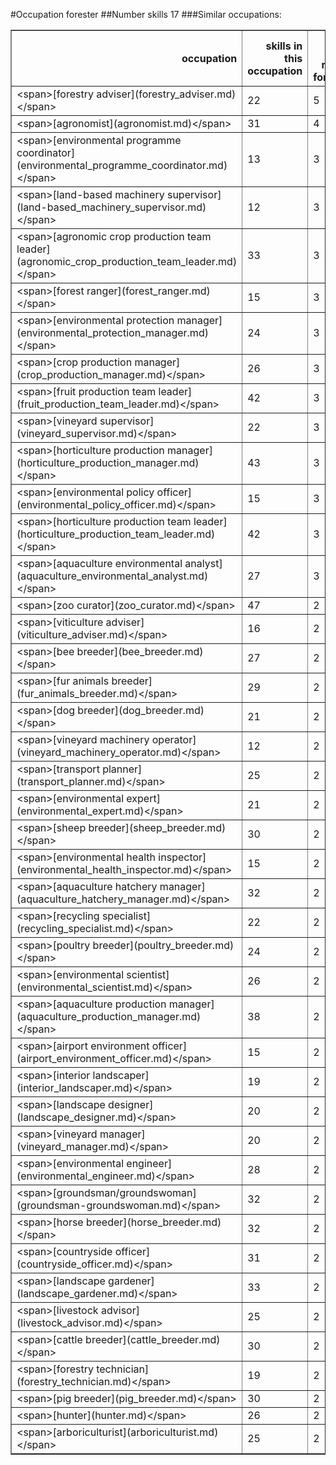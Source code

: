 #Occupation forester
##Number skills 17
###Similar occupations:
<table border="1" class="dataframe">
  <thead>
    <tr style="text-align: right;">
      <th>occupation</th>
      <th>skills in this occupation</th>
      <th>skills that match forester</th>
      <th>percentage match with forester</th>
      <th>skills not in forester</th>
    </tr>
  </thead>
  <tbody>
    <tr>
      <td>&lt;span&gt;[forestry adviser](forestry_adviser.md)&lt;/span&gt;</td>
      <td>22</td>
      <td>5</td>
      <td>0.294118</td>
      <td>17</td>
    </tr>
    <tr>
      <td>&lt;span&gt;[agronomist](agronomist.md)&lt;/span&gt;</td>
      <td>31</td>
      <td>4</td>
      <td>0.235294</td>
      <td>27</td>
    </tr>
    <tr>
      <td>&lt;span&gt;[environmental programme coordinator](environmental_programme_coordinator.md)&lt;/span&gt;</td>
      <td>13</td>
      <td>3</td>
      <td>0.176471</td>
      <td>10</td>
    </tr>
    <tr>
      <td>&lt;span&gt;[land-based machinery supervisor](land-based_machinery_supervisor.md)&lt;/span&gt;</td>
      <td>12</td>
      <td>3</td>
      <td>0.176471</td>
      <td>9</td>
    </tr>
    <tr>
      <td>&lt;span&gt;[agronomic crop production team leader](agronomic_crop_production_team_leader.md)&lt;/span&gt;</td>
      <td>33</td>
      <td>3</td>
      <td>0.176471</td>
      <td>30</td>
    </tr>
    <tr>
      <td>&lt;span&gt;[forest ranger](forest_ranger.md)&lt;/span&gt;</td>
      <td>15</td>
      <td>3</td>
      <td>0.176471</td>
      <td>12</td>
    </tr>
    <tr>
      <td>&lt;span&gt;[environmental protection manager](environmental_protection_manager.md)&lt;/span&gt;</td>
      <td>24</td>
      <td>3</td>
      <td>0.176471</td>
      <td>21</td>
    </tr>
    <tr>
      <td>&lt;span&gt;[crop production manager](crop_production_manager.md)&lt;/span&gt;</td>
      <td>26</td>
      <td>3</td>
      <td>0.176471</td>
      <td>23</td>
    </tr>
    <tr>
      <td>&lt;span&gt;[fruit production team leader](fruit_production_team_leader.md)&lt;/span&gt;</td>
      <td>42</td>
      <td>3</td>
      <td>0.176471</td>
      <td>39</td>
    </tr>
    <tr>
      <td>&lt;span&gt;[vineyard supervisor](vineyard_supervisor.md)&lt;/span&gt;</td>
      <td>22</td>
      <td>3</td>
      <td>0.176471</td>
      <td>19</td>
    </tr>
    <tr>
      <td>&lt;span&gt;[horticulture production manager](horticulture_production_manager.md)&lt;/span&gt;</td>
      <td>43</td>
      <td>3</td>
      <td>0.176471</td>
      <td>40</td>
    </tr>
    <tr>
      <td>&lt;span&gt;[environmental policy officer](environmental_policy_officer.md)&lt;/span&gt;</td>
      <td>15</td>
      <td>3</td>
      <td>0.176471</td>
      <td>12</td>
    </tr>
    <tr>
      <td>&lt;span&gt;[horticulture production team leader](horticulture_production_team_leader.md)&lt;/span&gt;</td>
      <td>42</td>
      <td>3</td>
      <td>0.176471</td>
      <td>39</td>
    </tr>
    <tr>
      <td>&lt;span&gt;[aquaculture environmental analyst](aquaculture_environmental_analyst.md)&lt;/span&gt;</td>
      <td>27</td>
      <td>3</td>
      <td>0.176471</td>
      <td>24</td>
    </tr>
    <tr>
      <td>&lt;span&gt;[zoo curator](zoo_curator.md)&lt;/span&gt;</td>
      <td>47</td>
      <td>2</td>
      <td>0.117647</td>
      <td>45</td>
    </tr>
    <tr>
      <td>&lt;span&gt;[viticulture adviser](viticulture_adviser.md)&lt;/span&gt;</td>
      <td>16</td>
      <td>2</td>
      <td>0.117647</td>
      <td>14</td>
    </tr>
    <tr>
      <td>&lt;span&gt;[bee breeder](bee_breeder.md)&lt;/span&gt;</td>
      <td>27</td>
      <td>2</td>
      <td>0.117647</td>
      <td>25</td>
    </tr>
    <tr>
      <td>&lt;span&gt;[fur animals breeder](fur_animals_breeder.md)&lt;/span&gt;</td>
      <td>29</td>
      <td>2</td>
      <td>0.117647</td>
      <td>27</td>
    </tr>
    <tr>
      <td>&lt;span&gt;[dog breeder](dog_breeder.md)&lt;/span&gt;</td>
      <td>21</td>
      <td>2</td>
      <td>0.117647</td>
      <td>19</td>
    </tr>
    <tr>
      <td>&lt;span&gt;[vineyard machinery operator](vineyard_machinery_operator.md)&lt;/span&gt;</td>
      <td>12</td>
      <td>2</td>
      <td>0.117647</td>
      <td>10</td>
    </tr>
    <tr>
      <td>&lt;span&gt;[transport planner](transport_planner.md)&lt;/span&gt;</td>
      <td>25</td>
      <td>2</td>
      <td>0.117647</td>
      <td>23</td>
    </tr>
    <tr>
      <td>&lt;span&gt;[environmental expert](environmental_expert.md)&lt;/span&gt;</td>
      <td>21</td>
      <td>2</td>
      <td>0.117647</td>
      <td>19</td>
    </tr>
    <tr>
      <td>&lt;span&gt;[sheep breeder](sheep_breeder.md)&lt;/span&gt;</td>
      <td>30</td>
      <td>2</td>
      <td>0.117647</td>
      <td>28</td>
    </tr>
    <tr>
      <td>&lt;span&gt;[environmental health inspector](environmental_health_inspector.md)&lt;/span&gt;</td>
      <td>15</td>
      <td>2</td>
      <td>0.117647</td>
      <td>13</td>
    </tr>
    <tr>
      <td>&lt;span&gt;[aquaculture hatchery manager](aquaculture_hatchery_manager.md)&lt;/span&gt;</td>
      <td>32</td>
      <td>2</td>
      <td>0.117647</td>
      <td>30</td>
    </tr>
    <tr>
      <td>&lt;span&gt;[recycling specialist](recycling_specialist.md)&lt;/span&gt;</td>
      <td>22</td>
      <td>2</td>
      <td>0.117647</td>
      <td>20</td>
    </tr>
    <tr>
      <td>&lt;span&gt;[poultry breeder](poultry_breeder.md)&lt;/span&gt;</td>
      <td>24</td>
      <td>2</td>
      <td>0.117647</td>
      <td>22</td>
    </tr>
    <tr>
      <td>&lt;span&gt;[environmental scientist](environmental_scientist.md)&lt;/span&gt;</td>
      <td>26</td>
      <td>2</td>
      <td>0.117647</td>
      <td>24</td>
    </tr>
    <tr>
      <td>&lt;span&gt;[aquaculture production manager](aquaculture_production_manager.md)&lt;/span&gt;</td>
      <td>38</td>
      <td>2</td>
      <td>0.117647</td>
      <td>36</td>
    </tr>
    <tr>
      <td>&lt;span&gt;[airport environment officer](airport_environment_officer.md)&lt;/span&gt;</td>
      <td>15</td>
      <td>2</td>
      <td>0.117647</td>
      <td>13</td>
    </tr>
    <tr>
      <td>&lt;span&gt;[interior landscaper](interior_landscaper.md)&lt;/span&gt;</td>
      <td>19</td>
      <td>2</td>
      <td>0.117647</td>
      <td>17</td>
    </tr>
    <tr>
      <td>&lt;span&gt;[landscape designer](landscape_designer.md)&lt;/span&gt;</td>
      <td>20</td>
      <td>2</td>
      <td>0.117647</td>
      <td>18</td>
    </tr>
    <tr>
      <td>&lt;span&gt;[vineyard manager](vineyard_manager.md)&lt;/span&gt;</td>
      <td>20</td>
      <td>2</td>
      <td>0.117647</td>
      <td>18</td>
    </tr>
    <tr>
      <td>&lt;span&gt;[environmental engineer](environmental_engineer.md)&lt;/span&gt;</td>
      <td>28</td>
      <td>2</td>
      <td>0.117647</td>
      <td>26</td>
    </tr>
    <tr>
      <td>&lt;span&gt;[groundsman/groundswoman](groundsman-groundswoman.md)&lt;/span&gt;</td>
      <td>32</td>
      <td>2</td>
      <td>0.117647</td>
      <td>30</td>
    </tr>
    <tr>
      <td>&lt;span&gt;[horse breeder](horse_breeder.md)&lt;/span&gt;</td>
      <td>32</td>
      <td>2</td>
      <td>0.117647</td>
      <td>30</td>
    </tr>
    <tr>
      <td>&lt;span&gt;[countryside officer](countryside_officer.md)&lt;/span&gt;</td>
      <td>31</td>
      <td>2</td>
      <td>0.117647</td>
      <td>29</td>
    </tr>
    <tr>
      <td>&lt;span&gt;[landscape gardener](landscape_gardener.md)&lt;/span&gt;</td>
      <td>33</td>
      <td>2</td>
      <td>0.117647</td>
      <td>31</td>
    </tr>
    <tr>
      <td>&lt;span&gt;[livestock advisor](livestock_advisor.md)&lt;/span&gt;</td>
      <td>25</td>
      <td>2</td>
      <td>0.117647</td>
      <td>23</td>
    </tr>
    <tr>
      <td>&lt;span&gt;[cattle breeder](cattle_breeder.md)&lt;/span&gt;</td>
      <td>30</td>
      <td>2</td>
      <td>0.117647</td>
      <td>28</td>
    </tr>
    <tr>
      <td>&lt;span&gt;[forestry technician](forestry_technician.md)&lt;/span&gt;</td>
      <td>19</td>
      <td>2</td>
      <td>0.117647</td>
      <td>17</td>
    </tr>
    <tr>
      <td>&lt;span&gt;[pig breeder](pig_breeder.md)&lt;/span&gt;</td>
      <td>30</td>
      <td>2</td>
      <td>0.117647</td>
      <td>28</td>
    </tr>
    <tr>
      <td>&lt;span&gt;[hunter](hunter.md)&lt;/span&gt;</td>
      <td>26</td>
      <td>2</td>
      <td>0.117647</td>
      <td>24</td>
    </tr>
    <tr>
      <td>&lt;span&gt;[arboriculturist](arboriculturist.md)&lt;/span&gt;</td>
      <td>25</td>
      <td>2</td>
      <td>0.117647</td>
      <td>23</td>
    </tr>
  </tbody>
</table>
